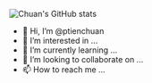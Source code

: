 ![Chuan's GitHub stats](https://github-readme-stats.vercel.app/api?username=ptienchuan&show_icons=true&theme=vue-dark)

- 👋 Hi, I’m @ptienchuan
- 👀 I’m interested in ...
- 🌱 I’m currently learning ...
- 💞️ I’m looking to collaborate on ...
- 📫 How to reach me ...

<!---
ptienchuan/ptienchuan is a ✨ special ✨ repository because its `README.md` (this file) appears on your GitHub profile.
You can click the Preview link to take a look at your changes.
--->
